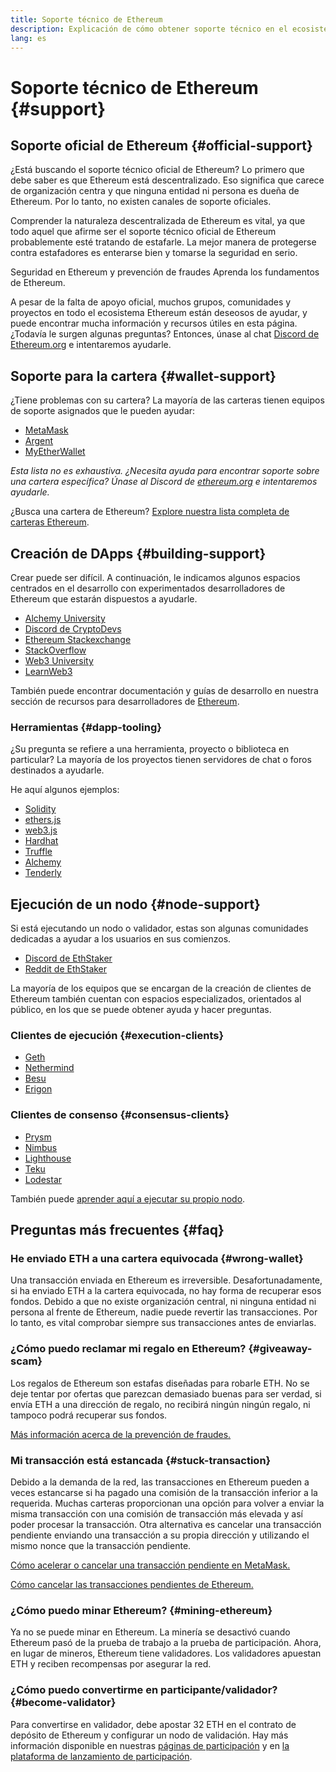 ```yaml
---
title: Soporte técnico de Ethereum
description: Explicación de cómo obtener soporte técnico en el ecosistema Ethereum.
lang: es
---
```


# Soporte técnico de Ethereum {#support}

## Soporte oficial de Ethereum {#official-support}

¿Está buscando el soporte técnico oficial de Ethereum? Lo primero que debe saber es que Ethereum está descentralizado. Eso significa que carece de organización centra y que ninguna entidad ni persona es dueña de Ethereum. Por lo tanto, no existen canales de soporte oficiales.

Comprender la naturaleza descentralizada de Ethereum es vital, ya que todo aquel que afirme ser el soporte técnico oficial de Ethereum probablemente esté tratando de estafarle. La mejor manera de protegerse contra estafadores es enterarse bien y tomarse la seguridad en serio.

<DocLink to="/security/">
  Seguridad en Ethereum y prevención de fraudes
</DocLink>

<DocLink to="/learn/">
  Aprenda los fundamentos de Ethereum.
</DocLink>

A pesar de la falta de apoyo oficial, muchos grupos, comunidades y proyectos en todo el ecosistema Ethereum están deseosos de ayudar, y puede encontrar mucha información y recursos útiles en esta página. ¿Todavía le surgen algunas preguntas? Entonces, únase al chat [Discord de Ethereum.org](/discord/) e intentaremos ayudarle.

## Soporte para la cartera {#wallet-support}

¿Tiene problemas con su cartera? La mayoría de las carteras tienen equipos de soporte asignados que le pueden ayudar:

- [MetaMask](https://metamask.zendesk.com/hc/)
- [Argent](https://support.argent.xyz/hc/)
- [MyEtherWallet](https://help.myetherwallet.com/)

_Esta lista no es exhaustiva. ¿Necesita ayuda para encontrar soporte sobre una cartera específica? Únase al Discord de [ethereum.org](https://discord.gg/rZz26QWfCg) e intentaremos ayudarle._

¿Busca una cartera de Ethereum? [Explore nuestra lista completa de carteras Ethereum](/wallets/find-wallet/).

## Creación de DApps {#building-support}

Crear puede ser difícil. A continuación, le indicamos algunos espacios centrados en el desarrollo con experimentados desarrolladores de Ethereum que estarán dispuestos a ayudarle.

- [Alchemy University](https://university.alchemy.com/#starter_code)
- [Discord de CryptoDevs](https://discord.gg/Z9TA39m8Yu)
- [Ethereum Stackexchange](https://ethereum.stackexchange.com/)
- [StackOverflow](https://stackoverflow.com/questions/tagged/web3)
- [Web3 University](https://www.web3.university/)
- [LearnWeb3](https://discord.com/invite/learnweb3)

También puede encontrar documentación y guías de desarrollo en nuestra sección de recursos para desarrolladores de [Ethereum](/developers/).

### Herramientas {#dapp-tooling}

¿Su pregunta se refiere a una herramienta, proyecto o biblioteca en particular? La mayoría de los proyectos tienen servidores de chat o foros destinados a ayudarle.

He aquí algunos ejemplos:

- [Solidity](https://gitter.im/ethereum/solidity/)
- [ethers.js](https://discord.gg/6jyGVDK6Jx)
- [web3.js](https://discord.gg/GsABYQu4sC)
- [Hardhat](https://discord.gg/xtrMGhmbfZ)
- [Truffle](https://discord.gg/8uKcsccEYE)
- [Alchemy](http://alchemy.com/discord)
- [Tenderly](https://discord.gg/fBvDJYR)

## Ejecución de un nodo {#node-support}

Si está ejecutando un nodo o validador, estas son algunas comunidades dedicadas a ayudar a los usuarios en sus comienzos.

- [Discord de EthStaker](https://discord.io/ethstaker)
- [Reddit de EthStaker](https://www.reddit.com/r/ethstaker)

La mayoría de los equipos que se encargan de la creación de clientes de Ethereum también cuentan con espacios especializados, orientados al público, en los que se puede obtener ayuda y hacer preguntas.

### Clientes de ejecución {#execution-clients}

- [Geth](https://discord.gg/FqDzupGyYf)
- [Nethermind](https://discord.gg/YJx3pm8z5C)
- [Besu](https://discord.gg/p8djYngzKN)
- [Erigon](https://github.com/ledgerwatch/erigon/issues)

### Clientes de consenso {#consensus-clients}

- [Prysm](https://discord.gg/prysmaticlabs)
- [Nimbus](https://discord.gg/nSmEH3qgFv)
- [Lighthouse](https://discord.gg/cyAszAh)
- [Teku](https://discord.gg/7hPv2T6)
- [Lodestar](https://discord.gg/aMxzVcr)

También puede [aprender aquí a ejecutar su propio nodo](/developers/docs/nodes-and-clients/run-a-node/).

## Preguntas más frecuentes {#faq}

### He enviado ETH a una cartera equivocada {#wrong-wallet}

Una transacción enviada en Ethereum es irreversible. Desafortunadamente, si ha enviado ETH a la cartera equivocada, no hay forma de recuperar esos fondos. Debido a que no existe organización central, ni ninguna entidad ni persona al frente de Ethereum, nadie puede revertir las transacciones. Por lo tanto, es vital comprobar siempre sus transacciones antes de enviarlas.

### ¿Cómo puedo reclamar mi regalo en Ethereum? {#giveaway-scam}

Los regalos de Ethereum son estafas diseñadas para robarle ETH. No se deje tentar por ofertas que parezcan demasiado buenas para ser verdad, si envía ETH a una dirección de regalo, no recibirá ningún ningún regalo, ni tampoco podrá recuperar sus fondos.

[Más información acerca de la prevención de fraudes.](/security/#common-scams)

### Mi transacción está estancada {#stuck-transaction}

Debido a la demanda de la red, las transacciones en Ethereum pueden a veces estancarse si ha pagado una comisión de la transacción inferior a la requerida. Muchas carteras proporcionan una opción para volver a enviar la misma transacción con una comisión de transacción más elevada y así poder procesar la transacción. Otra alternativa es cancelar una transacción pendiente enviando una transacción a su propia dirección y utilizando el mismo nonce que la transacción pendiente.

[Cómo acelerar o cancelar una transacción pendiente en MetaMask.](https://metamask.zendesk.com/hc/en-us/articles/360015489251-How-to-speed-up-or-cancel-a-pending-transaction)

[Cómo cancelar las transacciones pendientes de Ethereum.](https://info.etherscan.com/how-to-cancel-ethereum-pending-transactions/)

### ¿Cómo puedo minar Ethereum? {#mining-ethereum}

Ya no se puede minar en Ethereum. La minería se desactivó cuando Ethereum pasó de la prueba de trabajo a la prueba de participación. Ahora, en lugar de mineros, Ethereum tiene validadores. Los validadores apuestan ETH y reciben recompensas por asegurar la red.

### ¿Cómo puedo convertirme en participante/validador? {#become-validator}

Para convertirse en validador, debe apostar 32 ETH en el contrato de depósito de Ethereum y configurar un nodo de validación. Hay más información disponible en nuestras [páginas de participación](/staking) y en [la plataforma de lanzamiento de participación](https://launchpad.ethereum.org/).
